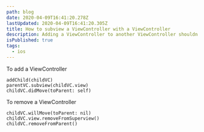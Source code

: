 ```yaml
---
path: blog
date: 2020-04-09T16:41:20.278Z
lastUpdated: 2020-04-09T16:41:20.305Z
title: How to subview a ViewController with a ViewController
description: Adding a ViewController to another ViewController shouldn't be difficult
isPublished: true
tags:
  - ios
---
```


To add a ViewController

```
addChild(childVC)
parentVC.subview(childVC.view)
childVC.didMove(toParent: self)
```

To remove a ViewController

```
childVC.willMove(toParent: nil)
childVC.view.removeFromSuperview()
childVC.removeFromParent()
```
